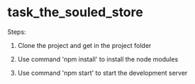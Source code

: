 # task_the_souled_store

Steps:

1) Clone the project and get in the project folder

2) Use command 'npm install' to install the node modules

3) Use command 'npm start' to start the development server
